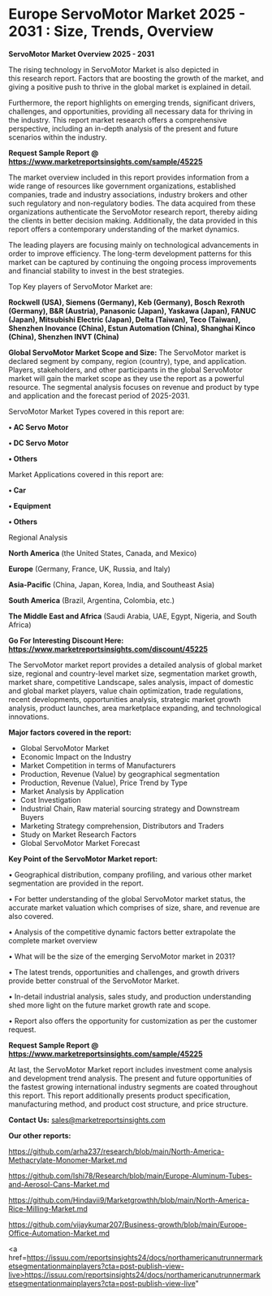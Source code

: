 # Europe ServoMotor Market 2025 - 2031 : Size, Trends, Overview

<Strong> ServoMotor Market Overview 2025 - 2031</strong>

The rising technology in ServoMotor Market is also depicted in this research report. Factors that are boosting the growth of the market, and giving a positive push to thrive in the global market is explained in detail.

Furthermore, the report highlights on emerging trends, significant drivers, challenges, and opportunities, providing all necessary data for thriving in the industry. This report market research offers a comprehensive perspective, including an in-depth analysis of the present and future scenarios within the industry.

<strong>Request Sample Report @ <a href=https://www.marketreportsinsights.com/sample/45225>https://www.marketreportsinsights.com/sample/45225</a></strong>

The market overview included in this report provides information from a wide range of resources like government organizations, established companies, trade and industry associations, industry brokers and other such regulatory and non-regulatory bodies. The data acquired from these organizations authenticate the ServoMotor research report, thereby aiding the clients in better decision making. Additionally, the data provided in this report offers a contemporary understanding of the market dynamics.

The leading players are focusing mainly on technological advancements in order to improve efficiency. The long-term development patterns for this market can be captured by continuing the ongoing process improvements and financial stability to invest in the best strategies.

Top Key players of ServoMotor Market are:

<strong>Rockwell (USA), Siemens (Germany), Keb (Germany), Bosch Rexroth (Germany), B&R (Austria), Panasonic (Japan), Yaskawa (Japan), FANUC (Japan), Mitsubishi Electric (Japan), Delta (Taiwan), Teco (Taiwan), Shenzhen Inovance (China), Estun Automation (China), Shanghai Kinco (China), Shenzhen INVT (China)</strong>

<strong><b>Global ServoMotor Market Scope and Size:</b></strong>
The ServoMotor market is declared segment by company, region (country), type, and application. Players, stakeholders, and other participants in the global ServoMotor market will gain the market scope as they use the report as a powerful resource. The segmental analysis focuses on revenue and product by type and application and the forecast period of 2025-2031.

ServoMotor Market Types covered in this report are:

<strong>•  AC Servo Motor

•  DC Servo Motor

•  Others</strong>

Market Applications covered in this report are:

<strong>•  Car

•  Equipment

•  Others</strong> 

Regional Analysis

<strong>North America</strong> (the United States, Canada, and Mexico)

<strong>Europe</strong> (Germany, France, UK, Russia, and Italy)

<strong>Asia-Pacific</strong> (China, Japan, Korea, India, and Southeast Asia)

<strong>South America</strong> (Brazil, Argentina, Colombia, etc.)

<strong>The Middle East and Africa</strong> (Saudi Arabia, UAE, Egypt, Nigeria, and South Africa)

<strong>Go For Interesting Discount Here: <a href=https://www.marketreportsinsights.com/discount/45225>https://www.marketreportsinsights.com/discount/45225</a></strong>

The ServoMotor market report provides a detailed analysis of global market size, regional and country-level market size, segmentation market growth, market share, competitive Landscape, sales analysis, impact of domestic and global market players, value chain optimization, trade regulations, recent developments, opportunities analysis, strategic market growth analysis, product launches, area marketplace expanding, and technological innovations.

<strong><b>Major factors covered in the report:</b></strong>
<ul>
  <li>Global ServoMotor Market </li>
  <li>Economic Impact on the Industry</li>
  <li>Market Competition in terms of Manufacturers</li>
  <li>Production, Revenue (Value) by geographical segmentation</li>
  <li>Production, Revenue (Value), Price Trend by Type</li>
  <li>Market Analysis by Application</li>
  <li>Cost Investigation</li>
  <li>Industrial Chain, Raw material sourcing strategy and Downstream Buyers</li>
  <li>Marketing Strategy comprehension, Distributors and Traders</li>
  <li>Study on Market Research Factors</li>
  <li>Global ServoMotor Market Forecast</li>
</ul>

<strong><b>Key Point of the ServoMotor Market report:</b></strong>

• Geographical distribution, company profiling, and various other market segmentation are provided in the report.

• For better understanding of the global ServoMotor market status, the accurate market valuation which comprises of size, share, and revenue are also covered.

• Analysis of the competitive dynamic factors better extrapolate the complete market overview

• What will be the size of the emerging ServoMotor market in 2031?

• The latest trends, opportunities and challenges, and growth drivers provide better construal of the ServoMotor Market.

• In-detail industrial analysis, sales study, and production understanding shed more light on the future market growth rate and scope.

• Report also offers the opportunity for customization as per the customer request.

<strong>Request Sample Report @ <a href=https://www.marketreportsinsights.com/sample/45225>https://www.marketreportsinsights.com/sample/45225</a></strong>

At last, the ServoMotor Market report includes investment come analysis and development trend analysis. The present and future opportunities of the fastest growing international industry segments are coated throughout this report. This report additionally presents product specification, manufacturing method, and product cost structure, and price structure.

<strong>Contact Us:</strong>
sales@marketreportsinsights.com

<strong>Our other reports:</strong>

<a href=https://github.com/arha237/research/blob/main/North-America-Methacrylate-Monomer-Market.md>https://github.com/arha237/research/blob/main/North-America-Methacrylate-Monomer-Market.md</a>

<a href=https://github.com/Ishi78/Research/blob/main/Europe-Aluminum-Tubes-and-Aerosol-Cans-Market.md>https://github.com/Ishi78/Research/blob/main/Europe-Aluminum-Tubes-and-Aerosol-Cans-Market.md</a>

<a href=https://github.com/Hindavii9/Marketgrowthh/blob/main/North-America-Rice-Milling-Market.md>https://github.com/Hindavii9/Marketgrowthh/blob/main/North-America-Rice-Milling-Market.md</a>

<a href=https://github.com/vijaykumar207/Business-growth/blob/main/Europe-Office-Automation-Market.md>https://github.com/vijaykumar207/Business-growth/blob/main/Europe-Office-Automation-Market.md</a>

<a href=https://issuu.com/reportsinsights24/docs/northamericanutrunnermarketsegmentationmainplayers?cta=post-publish-view-live>https://issuu.com/reportsinsights24/docs/northamericanutrunnermarketsegmentationmainplayers?cta=post-publish-view-live</a>"
